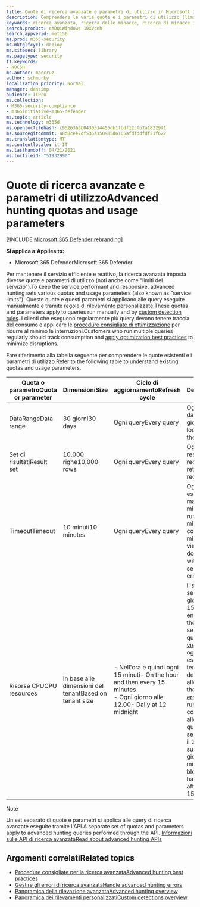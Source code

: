 ```yaml
---
title: Quote di ricerca avanzate e parametri di utilizzo in Microsoft 365 Defender
description: Comprendere le varie quote e i parametri di utilizzo (limiti del servizio) che mantengono reattivo il servizio di ricerca avanzata
keywords: ricerca avanzata, ricerca delle minacce, ricerca di minacce informatiche, Microsoft 365 Defender, Microsoft 365, m365, ricerca, query, telemetria, schema, kusto, limite cpu, limite di query, risorse, risultati massimi, quota, parametri, allocazione
search.product: eADQiWindows 10XVcnh
search.appverid: met150
ms.prod: m365-security
ms.mktglfcycl: deploy
ms.sitesec: library
ms.pagetype: security
f1.keywords:
- NOCSH
ms.author: maccruz
author: schmurky
localization_priority: Normal
manager: dansimp
audience: ITPro
ms.collection:
- M365-security-compliance
- m365initiative-m365-defender
ms.topic: article
ms.technology: m365d
ms.openlocfilehash: c9526363b0430514455db1fbdf12cfb7a18229f1
ms.sourcegitcommit: a8d8cee7df535a150985d6165afdfddfdf21f622
ms.translationtype: MT
ms.contentlocale: it-IT
ms.lasthandoff: 04/21/2021
ms.locfileid: "51932990"
---
```

# <a name="advanced-hunting-quotas-and-usage-parameters"></a><span data-ttu-id="53f3a-104">Quote di ricerca avanzate e parametri di utilizzo</span><span class="sxs-lookup"><span data-stu-id="53f3a-104">Advanced hunting quotas and usage parameters</span></span>

[!INCLUDE [Microsoft 365 Defender rebranding](../includes/microsoft-defender.md)]


<span data-ttu-id="53f3a-105">**Si applica a:**</span><span class="sxs-lookup"><span data-stu-id="53f3a-105">**Applies to:**</span></span>
- <span data-ttu-id="53f3a-106">Microsoft 365 Defender</span><span class="sxs-lookup"><span data-stu-id="53f3a-106">Microsoft 365 Defender</span></span>

<span data-ttu-id="53f3a-107">Per mantenere il servizio efficiente e reattivo, la ricerca avanzata imposta diverse quote e parametri di utilizzo (noti anche come "limiti del servizio").</span><span class="sxs-lookup"><span data-stu-id="53f3a-107">To keep the service performant and responsive, advanced hunting sets various quotas and usage parameters (also known as "service limits").</span></span> <span data-ttu-id="53f3a-108">Queste quote e questi parametri si applicano alle query eseguite manualmente e tramite [regole di rilevamento personalizzate.](custom-detection-rules.md)</span><span class="sxs-lookup"><span data-stu-id="53f3a-108">These quotas and parameters apply to queries run manually and by [custom detection rules](custom-detection-rules.md).</span></span> <span data-ttu-id="53f3a-109">I clienti che eseguono regolarmente più query devono tenere traccia del consumo e applicare le [procedure consigliate di ottimizzazione](advanced-hunting-best-practices.md) per ridurre al minimo le interruzioni.</span><span class="sxs-lookup"><span data-stu-id="53f3a-109">Customers who run multiple queries regularly should track consumption and [apply optimization best practices](advanced-hunting-best-practices.md) to minimize disruptions.</span></span>

<span data-ttu-id="53f3a-110">Fare riferimento alla tabella seguente per comprendere le quote esistenti e i parametri di utilizzo.</span><span class="sxs-lookup"><span data-stu-id="53f3a-110">Refer to the following table to understand existing quotas and usage parameters.</span></span>

| <span data-ttu-id="53f3a-111">Quota o parametro</span><span class="sxs-lookup"><span data-stu-id="53f3a-111">Quota or parameter</span></span> | <span data-ttu-id="53f3a-112">Dimensioni</span><span class="sxs-lookup"><span data-stu-id="53f3a-112">Size</span></span> | <span data-ttu-id="53f3a-113">Ciclo di aggiornamento</span><span class="sxs-lookup"><span data-stu-id="53f3a-113">Refresh cycle</span></span> | <span data-ttu-id="53f3a-114">Descrizione</span><span class="sxs-lookup"><span data-stu-id="53f3a-114">Description</span></span> |
|--|--|--|--|
| <span data-ttu-id="53f3a-115">DataRange</span><span class="sxs-lookup"><span data-stu-id="53f3a-115">Data range</span></span> | <span data-ttu-id="53f3a-116">30 giorni</span><span class="sxs-lookup"><span data-stu-id="53f3a-116">30 days</span></span> | <span data-ttu-id="53f3a-117">Ogni query</span><span class="sxs-lookup"><span data-stu-id="53f3a-117">Every query</span></span> | <span data-ttu-id="53f3a-118">Ogni query può cercare dati fino agli ultimi 30 giorni.</span><span class="sxs-lookup"><span data-stu-id="53f3a-118">Each query can look up data from up to the past 30 days.</span></span> |
| <span data-ttu-id="53f3a-119">Set di risultati</span><span class="sxs-lookup"><span data-stu-id="53f3a-119">Result set</span></span> | <span data-ttu-id="53f3a-120">10.000 righe</span><span class="sxs-lookup"><span data-stu-id="53f3a-120">10,000 rows</span></span> | <span data-ttu-id="53f3a-121">Ogni query</span><span class="sxs-lookup"><span data-stu-id="53f3a-121">Every query</span></span> | <span data-ttu-id="53f3a-122">Ogni query può restituire fino a 10.000 record.</span><span class="sxs-lookup"><span data-stu-id="53f3a-122">Each query can return up to 10,000 records.</span></span> |
| <span data-ttu-id="53f3a-123">Timeout</span><span class="sxs-lookup"><span data-stu-id="53f3a-123">Timeout</span></span> | <span data-ttu-id="53f3a-124">10 minuti</span><span class="sxs-lookup"><span data-stu-id="53f3a-124">10 minutes</span></span> | <span data-ttu-id="53f3a-125">Ogni query</span><span class="sxs-lookup"><span data-stu-id="53f3a-125">Every query</span></span> | <span data-ttu-id="53f3a-126">Ogni query può essere eseguita per un massimo di 10 minuti.</span><span class="sxs-lookup"><span data-stu-id="53f3a-126">Each query can run for up to 10 minutes.</span></span> <span data-ttu-id="53f3a-127">Se non viene completato entro 10 minuti, il servizio visualizza un errore.</span><span class="sxs-lookup"><span data-stu-id="53f3a-127">If it does not complete within 10 minutes, the service displays an error.</span></span>
| <span data-ttu-id="53f3a-128">Risorse CPU</span><span class="sxs-lookup"><span data-stu-id="53f3a-128">CPU resources</span></span> | <span data-ttu-id="53f3a-129">In base alle dimensioni del tenant</span><span class="sxs-lookup"><span data-stu-id="53f3a-129">Based on tenant size</span></span> | <span data-ttu-id="53f3a-130">- Nell'ora e quindi ogni 15 minuti</span><span class="sxs-lookup"><span data-stu-id="53f3a-130">- On the hour and then every 15 minutes</span></span><br><span data-ttu-id="53f3a-131">- Ogni giorno alle 12.00</span><span class="sxs-lookup"><span data-stu-id="53f3a-131">- Daily at 12 midnight</span></span> | <span data-ttu-id="53f3a-132">Il servizio applica separatamente la quota giornaliera e la quota di 15 minuti.</span><span class="sxs-lookup"><span data-stu-id="53f3a-132">The service enforces the daily and the 15-minute quota separately.</span></span> <span data-ttu-id="53f3a-133">Per ogni quota, il [portale visualizza un](advanced-hunting-errors.md) errore ogni volta che viene eseguita una query e il tenant ha utilizzato più del 10% delle risorse allocate.</span><span class="sxs-lookup"><span data-stu-id="53f3a-133">For each quota, the [portal displays an error](advanced-hunting-errors.md) whenever a query runs and the tenant has consumed over 10% of allocated resources.</span></span> <span data-ttu-id="53f3a-134">Le query vengono bloccate se il tenant ha raggiunto il 100% fino al successivo ciclo giornaliero o di 15 minuti.</span><span class="sxs-lookup"><span data-stu-id="53f3a-134">Queries are blocked if the tenant has reached 100% until after the next daily or 15-minute cycle.</span></span> |

>[!NOTE] 
><span data-ttu-id="53f3a-135">Un set separato di quote e parametri si applica alle query di ricerca avanzate eseguite tramite l'API.</span><span class="sxs-lookup"><span data-stu-id="53f3a-135">A separate set of quotas and parameters apply to advanced hunting queries performed through the API.</span></span> [<span data-ttu-id="53f3a-136">Informazioni sulle API di ricerca avanzata</span><span class="sxs-lookup"><span data-stu-id="53f3a-136">Read about advanced hunting APIs</span></span>](./api-advanced-hunting.md)

## <a name="related-topics"></a><span data-ttu-id="53f3a-137">Argomenti correlati</span><span class="sxs-lookup"><span data-stu-id="53f3a-137">Related topics</span></span>

- [<span data-ttu-id="53f3a-138">Procedure consigliate per la ricerca avanzata</span><span class="sxs-lookup"><span data-stu-id="53f3a-138">Advanced hunting best practices</span></span>](advanced-hunting-best-practices.md)
- [<span data-ttu-id="53f3a-139">Gestire gli errori di ricerca avanzata</span><span class="sxs-lookup"><span data-stu-id="53f3a-139">Handle advanced hunting errors</span></span>](advanced-hunting-errors.md)
- [<span data-ttu-id="53f3a-140">Panoramica della rilevazione avanzata</span><span class="sxs-lookup"><span data-stu-id="53f3a-140">Advanced hunting overview</span></span>](advanced-hunting-overview.md)
- [<span data-ttu-id="53f3a-141">Panoramica dei rilevamenti personalizzati</span><span class="sxs-lookup"><span data-stu-id="53f3a-141">Custom detections overview</span></span>](custom-detections-overview.md)